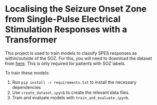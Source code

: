 # Localising the Seizure Onset Zone from Single-Pulse Electrical Stimulation Responses with a Transformer

This project is used to train models to classify SPES responses as within/outside of the SOZ. For this, you will need to download the dataset from [here](https://openneuro.org/datasets/ds004080/versions/1.2.4). This is only required for patients with SOZ labels.

To train these models:

1. Run `pip install -r requirements.txt` to install the necessary dependencies
2. Use `create_dataset.ipynb` to create the relevant data files.
3. Train and evaluate models with `train_and_evaluate.ipynb`.
